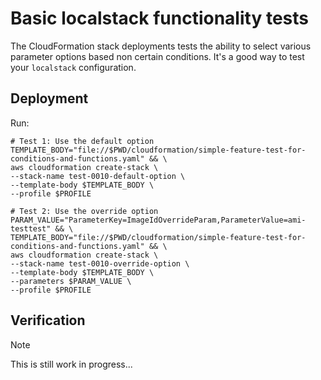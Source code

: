 # Basic localstack functionality tests

The CloudFormation stack deployments tests the ability to select various parameter options based non certain conditions. It's a good way to test your `localstack` configuration.

## Deployment

Run:

```shell
# Test 1: Use the default option
TEMPLATE_BODY="file://$PWD/cloudformation/simple-feature-test-for-conditions-and-functions.yaml" && \
aws cloudformation create-stack \
--stack-name test-0010-default-option \
--template-body $TEMPLATE_BODY \
--profile $PROFILE

# Test 2: Use the override option
PARAM_VALUE="ParameterKey=ImageIdOverrideParam,ParameterValue=ami-testtest" && \
TEMPLATE_BODY="file://$PWD/cloudformation/simple-feature-test-for-conditions-and-functions.yaml" && \
aws cloudformation create-stack \
--stack-name test-0010-override-option \
--template-body $TEMPLATE_BODY \
--parameters $PARAM_VALUE \
--profile $PROFILE
```

## Verification

<!-- TODO Add verification steps and commands to verify the CloudFormation deployments  -->

> [!NOTE]
> This is still work in progress...